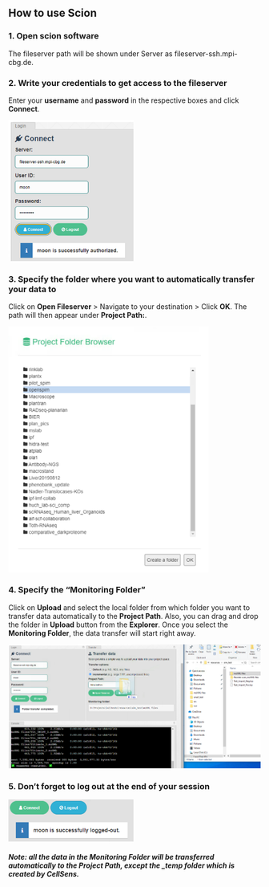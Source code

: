 ## How to use Scion

### 1. Open scion software
The fileserver path will be shown under Server as fileserver-ssh.mpi-cbg.de.


### 2. Write your credentials to get access to the fileserver
Enter your **username** and **password** in the respective boxes and click **Connect**.

<img src="img/login.png" width="250">


### 3. Specify the folder where you want to automatically transfer your data to
Click on **Open Fileserver** > Navigate to your destination > Click **OK**. The path will then appear under **Project Path:**.

<img src="img/browser.png" width="400">


### 4. Specify the “Monitoring Folder”
Click on **Upload** and select the local folder from which folder you want to transfer data automatically to the **Project Path**. Also, you can drag and drop the folder in **Upload** button from the **Explorer**. Once you select the **Monitoring Folder**, the data transfer will start right away.

<img src="img/monitor.png" width="600">


### 5. Don’t forget to log out at the end of your session

<img src="img/logout.png" width="250">


##### Note: all the data in the Monitoring Folder will be transferred automatically to the Project Path, except the _temp folder which is created by CellSens.
